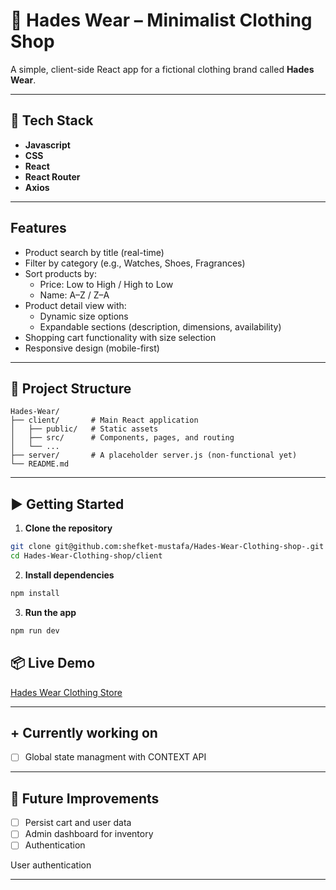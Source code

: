 # 🧥 Hades Wear – Minimalist Clothing Shop

A simple, client-side React app for a fictional clothing brand called **Hades Wear**.

---

## 🚀 Tech Stack

- **Javascript**
- **CSS**
- **React**
- **React Router**
- **Axios** 

---

## Features

- Product search by title (real-time)  
- Filter by category (e.g., Watches, Shoes, Fragrances)  
- Sort products by:
  - Price: Low to High / High to Low
  - Name: A–Z / Z–A
- Product detail view with:
  - Dynamic size options
  - Expandable sections (description, dimensions, availability)
- Shopping cart functionality with size selection
- Responsive design (mobile-first)

---

## 📁 Project Structure

```
Hades-Wear/
├── client/       # Main React application
│   ├── public/   # Static assets
│   ├── src/      # Components, pages, and routing
│   └── ...
├── server/       # A placeholder server.js (non-functional yet)
└── README.md
```

---

## ▶️ Getting Started


1. **Clone the repository**

```bash
git clone git@github.com:shefket-mustafa/Hades-Wear-Clothing-shop-.git
cd Hades-Wear-Clothing-shop/client
```

2. **Install dependencies**

```bash
npm install
```

3. **Run the app**

```bash
npm run dev
```

## 📦 Live Demo

[Hades Wear Clothing Store](https://hades-wear-clothing-shop.vercel.app) 


---

## + Currently working on

- [ ] Global state managment with CONTEXT API




---
## 🧠 Future Improvements

- [ ] Persist cart and user data
- [ ] Admin dashboard for inventory
- [ ] Authentication

User authentication


---

